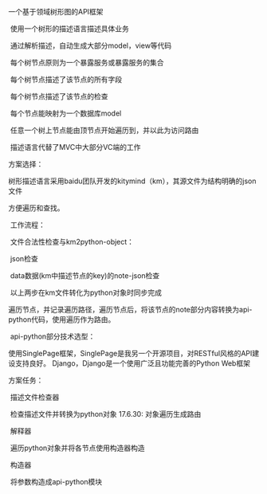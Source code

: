 一个基于领域树形图的API框架

​	使用一个树形的描述语言描述具体业务

​	通过解析描述，自动生成大部分model，view等代码

​	每个树节点原则为一个暴露服务或暴露服务的集合

​	每个树节点描述了该节点的所有字段

​	每个树节点描述了该节点的检查

​	每个节点能映射为一个数据库model

​	任意一个树上节点能由顶节点开始遍历到，并以此为访问路由

​	描述语言代替了MVC中大部分VC端的工作

方案选择：

​	树形描述语言采用baidu团队开发的kitymind（km），其源文件为结构明确的json文件

方便遍历和查找。

​	工作流程：

​	文件合法性检查与km2python-object：

​		json检查

​		data数据(km中描述节点的key)的note-json检查

​		以上两步在km文件转化为python对象时同步完成

​	遍历节点，并记录遍历路径，遍历节点后，将该节点的note部分内容转换为api-python代码，使用遍历作为路由。

​	api-python部分技术选型：

​		使用SinglePage框架，SinglePage是我另一个开源项目，对RESTful风格的API建设支持良好。
		Django，Django是一个使用广泛且功能完善的Python Web框架

方案任务：

​	描述文件检查器

​		检查描述文件并转换为python对象
		17.6.30:
			对象遍历生成路由

​	解释器

​		遍历python对象并将各节点使用构造器构造

​	构造器

​		将参数构造成api-python模块



​	